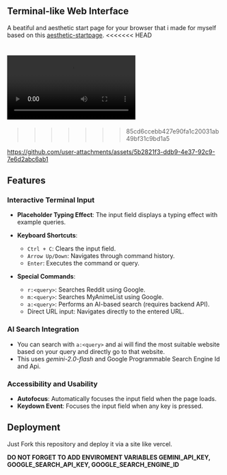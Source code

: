 ## Terminal-like Web Interface

A beatiful and aesthetic start page for your browser that i made for myself based on this [aesthetic-startpage](https://github.com/stefan-yas/aesthetic-startpage). 
<<<<<<< HEAD

![Start Page Demo](startpage.mp4)
=======
>>>>>>> 85cd6ccebb427e90fa1c20031ab49bf31c9bd1a5

https://github.com/user-attachments/assets/5b2821f3-ddb9-4e37-92c9-7e6d2abc6ab1

## Features

### Interactive Terminal Input
- **Placeholder Typing Effect**: The input field displays a typing effect with example queries.
- **Keyboard Shortcuts**:
  - `Ctrl + C`: Clears the input field.
  - `Arrow Up/Down`: Navigates through command history.
  - `Enter`: Executes the command or query.
  
- **Special Commands**:
  - `r:<query>`: Searches Reddit using Google.
  - `m:<query>`: Searches MyAnimeList using Google.
  - `a:<query>`: Performs an AI-based search (requires backend API).
  - Direct URL input: Navigates directly to the entered URL.

### AI Search Integration
- You can search with `a:<query>` and ai will find the most suitable website based on your query and directly go to that website.
- This uses *gemini-2.0-flash* and Google Programmable Search Engine Id and Api. 

### Accessibility and Usability
- **Autofocus**: Automatically focuses the input field when the page loads.
- **Keydown Event**: Focuses the input field when any key is pressed.

## Deployment
Just Fork this repository and deploy it via a site like vercel.

**DO NOT FORGET TO ADD ENVIROMENT VARIABLES GEMINI_API_KEY, GOOGLE_SEARCH_API_KEY, GOOGLE_SEARCH_ENGINE_ID** 
